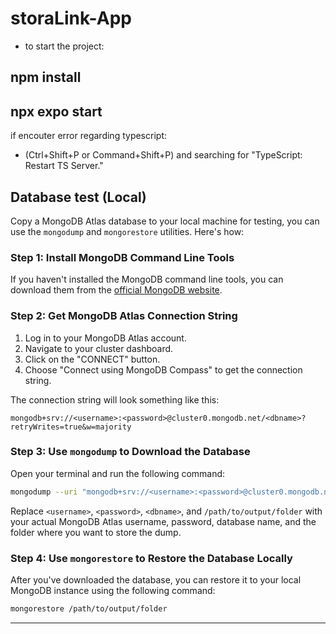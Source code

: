 # storaLink-App


- to start the project: 

## npm install
## npx expo start


if encouter error regarding typescript: 
- (Ctrl+Shift+P or Command+Shift+P) and searching for "TypeScript: Restart TS Server."

## Database test (Local)

Copy a MongoDB Atlas database to your local machine for testing, you can use the `mongodump` and `mongorestore` utilities. Here's how:

### Step 1: Install MongoDB Command Line Tools
If you haven't installed the MongoDB command line tools, you can download them from the [official MongoDB website](https://www.mongodb.com/try/download/database-tools).

### Step 2: Get MongoDB Atlas Connection String
1. Log in to your MongoDB Atlas account.
2. Navigate to your cluster dashboard.
3. Click on the "CONNECT" button.
4. Choose "Connect using MongoDB Compass" to get the connection string.

The connection string will look something like this:
```
mongodb+srv://<username>:<password>@cluster0.mongodb.net/<dbname>?retryWrites=true&w=majority
```

### Step 3: Use `mongodump` to Download the Database
Open your terminal and run the following command:
```bash
mongodump --uri "mongodb+srv://<username>:<password>@cluster0.mongodb.net/<dbname>?retryWrites=true&w=majority" --out /path/to/output/folder
```
Replace `<username>`, `<password>`, `<dbname>`, and `/path/to/output/folder` with your actual MongoDB Atlas username, password, database name, and the folder where you want to store the dump.

### Step 4: Use `mongorestore` to Restore the Database Locally
After you've downloaded the database, you can restore it to your local MongoDB instance using the following command:
```bash
mongorestore /path/to/output/folder
```

----- 
